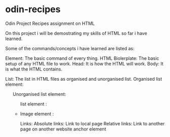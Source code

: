 # odin-recipes
Odin Project Recipes assignment on HTML

On this project i will be demostrating my skills of HTML so far i have learned.

Some of the commands/concepts i have learned are listed as:

Element: The basic command of every thing.
HTML Biolerplate: The basic setup of any HTML file to work.
Head:   It is how the HTML will work.
Body:   It is what the HTML contains.

List:   The list in HTML files as organised and unorganised list.
Organised list element: <ol>
Unorganised list element:   <ul>
list element    :   <li>

Image element   :   <img src="" alt="">

Links:
Absolute links: Link to local page
Relative links: Link to another page on another website
anchor element<a href="">
